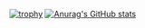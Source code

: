 [![trophy](https://github-profile-trophy.vercel.app/?username=Minemaster121)](https://github.com/ryo-ma/github-profile-trophy)
[![Anurag's GitHub stats](https://github-readme-stats.vercel.app/api?username=Minemaster121-theme=tokyonight)](https://github.com/anuraghazra/github-readme-stats)
